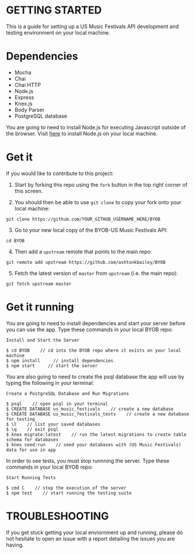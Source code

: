 # GETTING STARTED

This is a guide for setting up a US Music Festivals API development and testing environment on your local machine. 

# Dependencies
- Mocha
- Chai
- Chai HTTP
- Node.js 
- Express
- Knex.js
- Body Parser
- PostgreSQL database 

You are going to need to install Node.js for executing Javascript outside of the browser. Visit [here](https://nodejs.org/en/) to install Node.js on your local machine. 

# Get it

If you would like to contribute to this project:

1. Start by forking this repo using the ```fork``` button in the top right corner of this screen. 

2. You should then be able to use ```git clone``` to copy your fork onto your local machine:
```
git clone https://github.com/YOUR_GITHUB_USERNAME_HERE/BYOB
```

3. Go to your new local copy of the BYOB-US Music Festivals API:
```
cd BYOB
```

4. Then add a ```upstream``` remote that points to the main repo:
```
git remote add upstream https://github.com/ashtonkbailey/BYOB
```

5. Fetch the latest version of ```master``` from ```upstream``` (i.e. the main repo):
```
git fetch upstream master 
```

# Get it running

You are going to need to install dependencies and start your server before you can use the app. Type these commands in your local BYOB repo:  
```
Install and Start the Server

$ cd BYOB    // cd into the BYOB repo where it exists on your local machine
$ npm install     // install dependencies 
$ npm start     // start the server 
```

You are also going to need to create the psql database the app will use by typing the following in your terminal:
```
Create a PostgreSQL Database and Run Migrations

$ psql    // open psql in your terminal
$ CREATE DATABASE us_music_festivals    // create a new database 
$ CREATE DATABASE us_music_festivals_tests    // create a new database for testing
$ \l    // list your saved databases
$ \q    // exit psql 
$ knex migrate:latest    // run the latest migrations to create table schema for databases
$ knex seed:run    // seed your databases with (US Music Festivals) data for use in app 
```

In order to see tests, you must stop runnning the server. Type these commands in your local BYOB repo: 
```
Start Running Tests

$ cmd C    // stop the execution of the server
$ npm test    // start running the testing suite 
```

# TROUBLESHOOTING

If you get stuck getting your local enviornment up and running, please do not hesitate to open an issue with a report detailing the issues you are having. 



